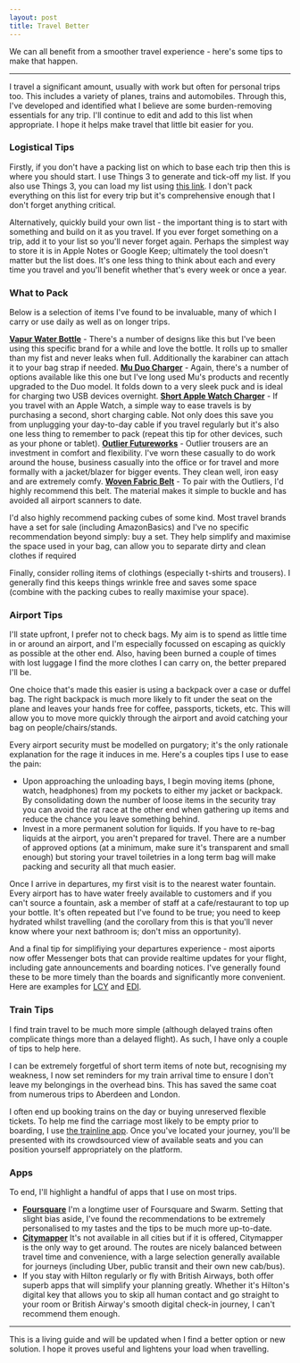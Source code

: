 ```yaml
---
layout: post
title: Travel Better
---
```


We can all benefit from a smoother travel experience - here's some tips to make that happen. 

---

I travel a significant amount, usually with work but often for personal trips too. This includes a variety of planes, trains and automobiles. Through this, I've developed and identified what I believe are some burden-removing essentials for any trip. I'll continue to edit and add to this list when appropriate. I hope it helps make travel that little bit easier for you. 

### Logistical Tips
Firstly, if you don't have a packing list on which to base each trip then this is where you should start. I use Things 3 to generate and tick-off my list. If you also use Things 3, you can load my list using [this link](things:///add?title=Pack%20for%20work%20trip&when=today%20&checklist-items=%0ABoxers%0A%0ASocks%0A%0AShirts%0A%0AT-shirts%0A%0AJumper/hoodie%0A%0AJeans/casual%20trousers%0A%0AToothpaste%0A%0ARazor%0A%0AContact%20lens%20solution%0A%0AGlasses%0A%0ATrousers/suit%0A%0AWork%20shoes%0A%0ACasual%20shoes%0A%0ATies%0A%0ACufflinks%0A%0AiPhone%20charger%0A%0AWired%20headphones%0A%0AWireless%20headphones%0A%0ALaptop%0A%0ALaptop%20charger%0A%0AStaff%20pass%0A%0ANotebook%0A%0APens%0A%0AToothbrush%0A%0AGlasses%20case%0A%0APyjamas%0A%0AWatch%20charger%0A%0AStraighteners%0A%0AJacket/Umbrella%0A%0AWater%20bottle&reveal=True). I don't pack everything on this list for every trip but it's comprehensive enough that I don't forget anything critical. 

Alternatively, quickly build your own list - the important thing is to start with something and build on it as you travel. If you ever forget something on a trip, add it to your list so you'll never forget again. Perhaps the simplest way to store it is in Apple Notes or Google Keep; ultimately the tool doesn't matter but the list does. It's one less thing to think about each and every time you travel and you'll benefit whether that's every week or once a year. 

### What to Pack
Below is a selection of items I've found to be invaluable, many of which I carry or use daily as well as on longer trips.

[**Vapur Water Bottle**](https://www.amazon.co.uk/Vapur-Eclipse-Reusable-Plastic-Bottle/dp/B00BI9AM1Y/) - There's a number of designs like this but I've been using this specific brand for a while and love the bottle. It rolls up to smaller than my fist and never leaks when full. Additionally the karabiner can attach it to your bag strap if needed.
[**Mu Duo Charger**](https://www.amazon.co.uk/Portable-Charger-British-Universal-Adapter/dp/B00S30FP9U/) - Again, there's a number of options available like this one but I've long used Mu's products and recently upgraded to the Duo model. It folds down to a very sleek puck and is ideal for charging two USB devices overnight. 
[**Short Apple Watch Charger**](https://www.apple.com/uk/shop/product/MU9J2ZM/A/apple-watch-magnetic-charger-to-usb-cable-03m) - If you travel with an Apple Watch, a simple way to ease travels is by purchasing a second, short charging cable. Not only does this save you from unplugging your day-to-day cable if you travel regularly but it's also one less thing to remember to pack (repeat this tip for other devices, such as your phone or tablet).
[**Outlier Futureworks**](https://shop.outlier.nyc/shop/retail/futureworks.html) - Outlier trousers are an investment in comfort and flexibility. I've worn these casually to do work around the house, business casually into the office or for travel and more formally with a jacket/blazer for bigger events. They clean well, iron easy and are extremely comfy. 
[**Woven Fabric Belt**](https://www.amazon.co.uk/gp/product/B07K44PSBF/) - To pair with the Outliers, I'd highly recommend this belt. The material makes it simple to buckle and has avoided all airport scanners to date.

I'd also highly recommend packing cubes of some kind. Most travel brands have a set for sale (including AmazonBasics) and I've no specific recommendation beyond simply: buy a set. They help simplify and maximise the space used in your bag, can allow you to separate dirty and clean clothes if required 

Finally, consider rolling items of clothings (especially t-shirts and trousers). I generally find this keeps things wrinkle free and saves some space (combine with the packing cubes to really maximise your space).

### Airport Tips
I'll state upfront, I prefer not to check bags. My aim is to spend as little time in or around an airport, and I'm especially focussed on escaping as quickly as possible at the other end. Also, having been burned a couple of times with lost luggage I find the more clothes I can carry on, the better prepared I'll be.

One choice that's made this easier is using a backpack over a case or duffel bag. The right backpack is much more likely to fit under the seat on the plane and leaves your hands free for coffee, passports, tickets, etc. This will allow you to move more quickly through the airport and avoid catching your bag on people/chairs/stands.

Every airport security must be modelled on purgatory; it's the only rationale explanation for the rage it induces in me. Here's a couples tips I use to ease the pain:

- Upon approaching the unloading bays, I begin moving items (phone, watch, headphones) from my pockets to either my jacket or backpack. By consolidating down the number of loose items in the security tray you can avoid the rat race at the other end when gathering up items and reduce the chance you leave something behind. 
- Invest in a more permanent solution for liquids. If you have to re-bag liquids at the airport, you aren't prepared for travel. There are a number of approved options (at a minimum, make sure it's transparent and small enough) but storing your travel toiletries in a long term bag will make packing and security all that much easier. 

Once I arrive in departures, my first visit is to the nearest water fountain. Every airport has to have water freely available to customers and if you can't source a fountain, ask a member of staff at a cafe/restaurant to top up your bottle. It's often repeated but I've found to be true; you need to keep hydrated whilst travelling (and the corollary from this is that you'll never know where your next bathroom is; don't miss an opportunity).

And a final tip for simplifiying your departures experience - most aiports now offer Messenger bots that can provide realtime updates for your flight, including gate announcements and boarding notices. I've generally found these to be more timely than the boards and significantly more convenient. Here are examples for [LCY](m.me/LCYFlightInfo) and [EDI](m.me/EdinburghAirport).

### Train Tips

I find train travel to be much more simple (although delayed trains often complicate things more than a delayed flight). As such, I have only a couple of tips to help here.

I can be extremely forgetful of short term items of note but, recognising my weakness, I now set reminders for my train arrival time to ensure I don't leave my belongings in the overhead bins. This has saved the same coat from numerous trips to Aberdeen and London.

I often end up booking trains on the day or buying unreserved flexible tickets. To help me find the carriage most likely to be empty prior to boarding, I use [the trainline app](https://www.thetrainline.com). Once you've located your journey, you'll be presented with its crowdsourced view of available seats and you can position yourself appropriately on the platform.

### Apps
To end, I'll highlight a handful of apps that I use on most trips.

- [**Foursquare**](https://foursquare.com) I'm a longtime user of Foursquare and Swarm. Setting that slight bias aside, I've found the recommendations to be extremely personalised to my tastes and the tips to be much more up-to-date.
- [**Citymapper**](https://citymapper.com/?lang=en) It's not available in all cities but if it is offered, Citymapper is the only way to get around. The routes are nicely balanced between travel time and convenience, with a large selection generally available for journeys (including Uber, public transit and their own new cab/bus).
- If you stay with Hilton regularly or fly with British Airways, both offer superb apps that will simplify your planning greatly. Whether it's Hilton's digital key that allows you to skip all human contact and go straight to your room or British Airway's smooth digital check-in journey, I can't recommend them enough.

---

This is a living guide and will be updated when I find a better option or new solution. I hope it proves useful and lightens your load when travelling. 
